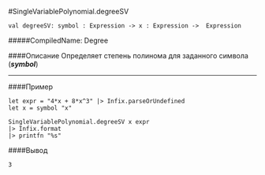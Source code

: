 #SingleVariablePolynomial.degreeSV

	val degreeSV: symbol : Expression -> x : Expression ->  Expression


#####CompiledName: Degree


####Описание
Определяет степень полинома для заданного символа (***symbol***)

----------

####Пример
    
    let expr = "4*x + 8*x^3" |> Infix.parseOrUndefined
    let x = symbol "x"
    
    SingleVariablePolynomial.degreeSV x expr
    |> Infix.format
    |> printfn "%s"
    

####Вывод
    
    3
    




